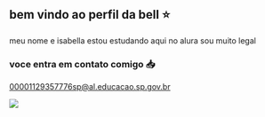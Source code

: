 ## bem vindo ao perfil da bell ⭐

meu nome e isabella
estou estudando aqui no alura
sou muito legal

### voce entra em contato comigo 📥

00001129357776sp@al.educacao.sp.gov.br

![](https://media1.tenor.com/m/HJ8Nxo6FkI0AAAAC/broncos-hello.gif)
